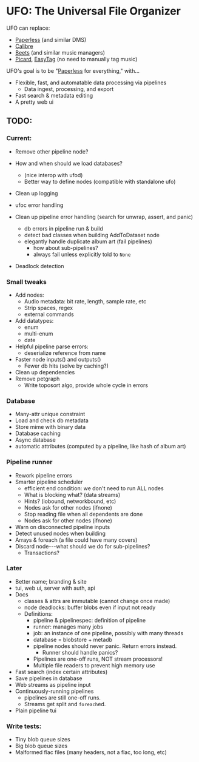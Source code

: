 # UFO: The Universal File Organizer


UFO can replace:
- [Paperless] (and similar DMS)
- [Calibre]
- [Beets] (and similar music managers)
- [Picard], [EasyTag] (no need to manually tag music)


UFO's goal is to be "[Paperless] for everything," with...
- Flexible, fast, and automatable data processing via pipelines
  - Data ingest, processing, and export
- Fast search & metadata editing
- A pretty web ui


[Paperless]: https://docs.paperless-ngx.com
[Calibre]: https://calibre-ebook.com
[Beets]: https://beets.io
[Picard]: https://picard.musicbrainz.org/
[EasyTag]: https://wiki.gnome.org/Apps/EasyTAG

## TODO:

### Current:
- Remove other pipeline node?
- How and when should we load databases?
  - (nice interop with ufod)
  - Better way to define nodes (compatible with standalone ufo)
- Clean up logging
- ufoc error handling

- Clean up pipeline error handling (search for unwrap, assert, and panic)
  - db errors in pipeline run & build
  - detect bad classes when building AddToDataset node
  - elegantly handle duplicate album art (fail pipelines)
    - how about sub-pipelines?
    - always fail unless explicitly told to `None`
- Deadlock detection



### Small tweaks
- Add nodes:
  - Audio metadata: bit rate, length, sample rate, etc
  - Strip spaces, regex
  - external commands
- Add datatypes:
  - enum
  - multi-enum
  - date
- Helpful pipeline parse errors:
  - deserialize reference from name
- Faster node inputs() and outputs()
  - Fewer db hits (solve by caching?)
- Clean up dependencies
- Remove petgraph
  - Write toposort algo, provide whole cycle in errors

### Database
- Many-attr unique constraint
- Load and check db metadata
- Store mime with binary data
- Database caching
- Async database
- automatic attributes (computed by a pipeline, like hash of album art)


### Pipeline runner
- Rework pipeline errors
- Smarter pipeline scheduler
  - efficient end condition: we don't need to run ALL nodes
  - What is blocking what? (data streams)
  - Hints? (iobound, networkbound, etc)
  - Nodes ask for other nodes (ifnone)
  - Stop reading file when all dependents are done
  - Nodes ask for other nodes (ifnone)
- Warn on disconnected pipeline inputs
- Detect unused nodes when building
- Arrays & foreach (a file could have many covers)
- Discard node---what should we do for sub-pipelines?
  - Transactions?


### Later
- Better name; branding & site
- tui, web ui, server with auth, api
- Docs
  - classes & attrs are immutable (cannot change once made)
  - node deadlocks: buffer blobs even if input not ready
  - Definitions:
    - pipeline & pipelinespec: definition of pipeline
    - runner: manages many jobs
    - job: an instance of one pipeline, possibly with many threads
    - database = blobstore + metadb
    - pipeline nodes should never panic. Return errors instead.
      - Runner should handle panics?
    - Pipelines are one-off runs, NOT stream processors!
    - Multiple file readers to prevent high memory use
- Fast search (index certain attributes)
- Save pipelines in database
- Web streams as pipeline input
- Continuously-running pipelines
  - pipelines are still one-off runs.
  - Streams get split and `foreach`ed.
- Plain pipeline tui


### Write tests:
- Tiny blob queue sizes
- Big blob queue sizes
- Malformed flac files (many headers, not a flac, too long, etc)
